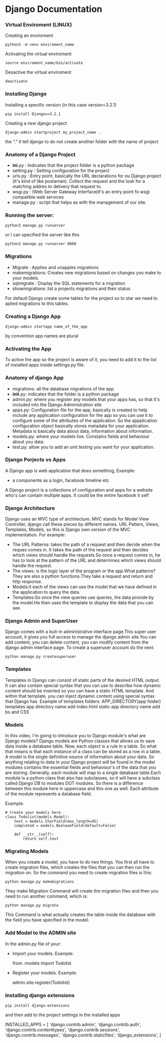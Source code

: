 # Django Documentation

### Virtual Enviroment (LINUX)

Creating an enviroment

	python3 -m venv enviroment_name
Activating the virtual enviroment

	source enviroment_name/bin/activate
Desactive the virtual enviroment

	deactivate

### Installing Django

Installing a specific version (in this case version=3.2.1)

	pip install Django==3.2.1

Creating a new django project

	django-admin startproject my_project_name .
the "."  it tell django to do not create another folder with the name of project

### Anatomy of a Django Project
- __ini__.py : Indicates that the project folder is a python package
- setting.py : Setting configuration for the project
- urls.py : Entry point, basically the URL declarations for ou Django project (it's kind of like postaman). Collect the request and the look for a matching addres to delivery that request to.
- wsgi.py : (Web Server Gateway Interface)It's an entry point fo wsgi compatible web services
- manage.py : script that helps as with the management of our site. 



### Running the server:

	python3 manage.py runserver
or I can specified the server like this

	python3 manage.py runserver 8080
### Migrations

- Migrate : Applies and unapples migrations
- makemigrations: Creates new migrations based on changes you make to your models.
- sqlmigrate : Display the SQL statements for a migration
- showmigrations: list a projects migrations and their status

For defautl Django create some tables for the project so to star we need to aplied migrations
to this tables.

### Creating a Django App

	django-admin startapp name_of_the_app
by convention app names are plural

### Activating the App
To active the app so the project is aware of it, you need to add it to the list of installed
apps inside settings.py file.

### Anatomy of django App
- migrations: all the database migrations of the app
- __init__.py: indicates that the folder is a python package
- admin.py: where you register any models that your apps has, so that it's included into the Django Administration site
- apps.py: Configuration file for the app, basically is created to help include any application configuration for the app so you can use it to configure some of the attributes of the application. So the appplication configuration object basically stores metadata for your application. Metadata is basically data about data, information about information.
- models.py: where your models live. Constains fields and behaviour about you data.
- test.py: allow you to add an unit testing you want for your application.

### Django Porjects vs Apps

A Django app is web application that does something, 
Example: 
- a componente as a login, facebook timeline etc

A Django project is a collections of configuration and apps for a website who's can contain multiple apps.
 It could be the entire facebook it self

### Django Architecture

Django uses an MVC type of architecture. MVC stands for Model View Controller, django call these pieces by different names.
URL Patters, Views, Templates, Models, so this is Django own version of the MVC implementation.
For example:
- The URL Patterns: takes the path of a request and then  decide when the reques comes in. It takes the path of the request and then decides which views should handle the requests.So once a request comes in, he has to look at the pattern of the URL and determines which views should handle the request.
- The views: is the logic layer of the program or the app.What patterns?They are also a python functions.They take a request and return and http response.
- Models:it each of the views can use the model that we have defined in the application to query the data.
- Templates:So once the view queries use queries, the data provide by the model.He then uses the template to display the data that you can see.

### Django Admin and SuperUser
Django comes with a buit-in administrative interface page.This super user account, it gives you full access to manage the django admin site.You can add content, you can delete content, you can modify content from the django admin interface page.
To create a superuser account do the next:

	python manage.py createsuperuser

### Templates
Templates in Django can consist of static parts of the desired HTML output.
It can also contain special syntax that you can use to describe how dynamic content should be inserted so you can have a static HTML template. And within that template, you can inject dynamic content using special syntax that Django has.
Example of templates folders:
	APP_DIRECTORY(app folder)
		templates
			app directory name
				add index.html
		static
			app directory name
				add bs and CSS

### Models

In this video, I'm going to introduce you to Django module's what are Django models?
Django models are Python classes that allows us to save data inside a database table.
Now, each object is a rule in a table. So what that means is that each instance of a class can be stored as a row in a table.
A model is the single definitive source of information about your data.
So anything relating to data in your Django project will be found in the model modules contains the
essential fields and behaviour's of the data that you are storing.
Generally, each module will map to a single database table.Each module is a python class that also has subclasses, so it will have a subclass called Django DB
to modules DOT modules. So there is a difference between this module here in uppercase and this one as well.
Each attribute of the module represents a database field.

Example:

	# Create your models here.
	class Todolist(models.Model):
    	text = models.CharField(max_length=45)
    	completed = models.BooleanField(default=False)

    	def __str__(self):
        	return self.text

### Migrating Models

When you create a model, you have to do two things.
You first all have to create migration files, which creates the files that you can then run the migration on.
So the command you need to create migration files is this:

	python manage.py makemigrations
They make Migration Command will create the migration files and then you need to run another command, which is:

	python manage.py migrate
This Command is what actually creates the table inside the database with the field you have specified in the model.


### Add Model to the ADMIN site
In the admin.py file of your:
- Import your models. Example:

	from .models import Todolist
- Register your models. Example:

	admin.site.register(Todolist)


### Installing django extensions

	pip install django-extensions
and then add to the project settings in the installed apps


INSTALLED_APPS = [
    'django.contrib.admin',
    'django.contrib.auth',
    'django.contrib.contenttypes',
    'django.contrib.sessions',
    'django.contrib.messages',
    'django.contrib.staticfiles',
    'django_extensions',
]


	
